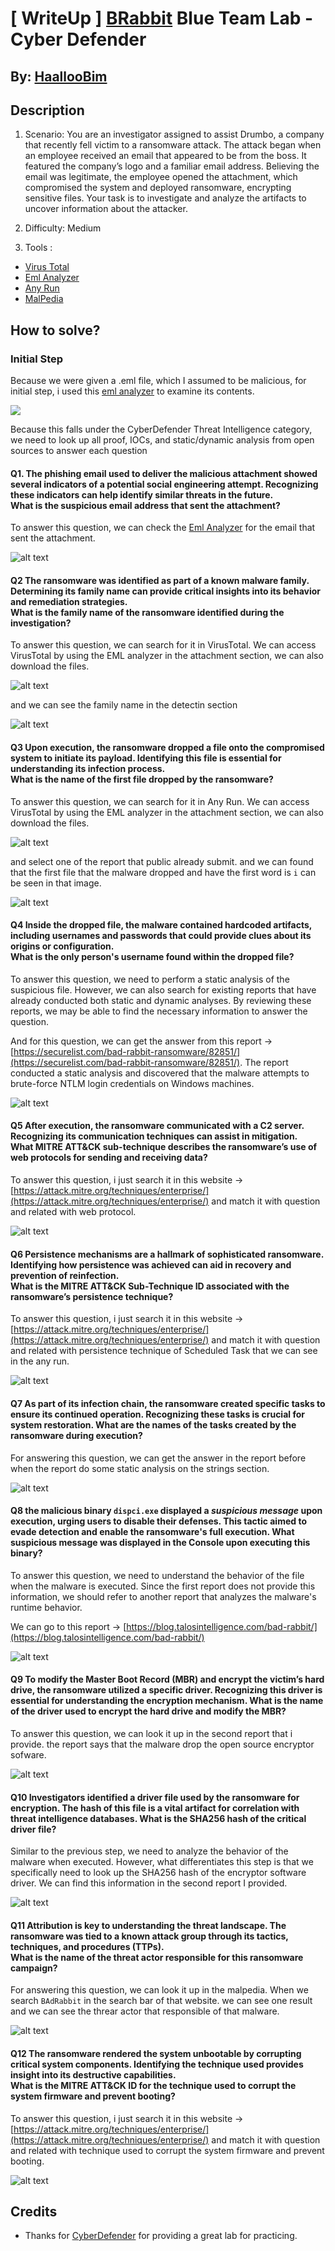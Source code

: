 # [ WriteUp ] [BRabbit](https://cyberdefenders.org/blueteam-ctf-challenges/brabbit/) Blue Team Lab - Cyber Defender 

## By: [HaallooBim](https://cyberdefenders.org/p/Haalloobim)

## Description 
1. Scenario: 
You are an investigator assigned to assist Drumbo, a company that recently fell victim to a ransomware attack. The attack began when an employee received an email that appeared to be from the boss. It featured the company’s logo and a familiar email address. Believing the email was legitimate, the employee opened the attachment, which compromised the system and deployed ransomware, encrypting sensitive files. Your task is to investigate and analyze the artifacts to uncover information about the attacker.<br>

2. Difficulty: Medium

3. Tools :
- [Virus Total](https://www.virustotal.com/gui/home/)
- [Eml Analyzer](https://eml-analyzer.herokuapp.com/)
- [Any Run](https://app.any.run/)
- [MalPedia](https://malpedia.caad.fkie.fraunhofer.de/)

## How to solve?

### Initial Step
Because we were given a .eml file, which I assumed to be malicious, for initial step, i used this [eml analyzer](https://eml-analyzer.herokuapp.com/) to examine its contents.

![](./files/eml.png)

Because this falls under the CyberDefender Threat Intelligence category, we need to look up all proof, IOCs, and static/dynamic analysis from open sources to answer each question

#### Q1. The phishing email used to deliver the malicious attachment showed several indicators of a potential social engineering attempt. Recognizing these indicators can help identify similar threats in the future. </br> What is the suspicious email address that sent the attachment?

To answer this question, we can check the [Eml Analyzer](https://eml-analyzer.herokuapp.com/) for the email that sent the attachment.

![alt text](./files/sentEmail.png)

#### Q2 The ransomware was identified as part of a known malware family. Determining its family name can provide critical insights into its behavior and remediation strategies. <br/> What is the family name of the ransomware identified during the investigation?

To answer this question, we can search for it in VirusTotal. We can access VirusTotal by using the EML analyzer in the attachment section, we can also download the files.

![alt text](./files/attach.png)

and we can see the family name in the detectin section

![alt text](./files/familyName.png)

#### Q3 Upon execution, the ransomware dropped a file onto the compromised system to initiate its payload. Identifying this file is essential for understanding its infection process. <br/> What is the name of the first file dropped by the ransomware?

To answer this question, we can search for it in Any Run. We can access VirusTotal by using the EML analyzer in the attachment section, we can also download the files.

![alt text](./files/attach.png)

and select one of the report that public already submit. and we can found that the first file that the malware dropped and have the first word is `i` can be seen in that image. 

![alt text](./files/3AnyRun.png)

#### Q4 Inside the dropped file, the malware contained hardcoded artifacts, including usernames and passwords that could provide clues about its origins or configuration. <br/> What is the only person's username found within the dropped file?


To answer this question, we need to perform a static analysis of the suspicious file. However, we can also search for existing reports that have already conducted both static and dynamic analyses. By reviewing these reports, we may be able to find the necessary information to answer the question.

And for this question, we can get the answer from this report -> [https://securelist.com/bad-rabbit-ransomware/82851/](https://securelist.com/bad-rabbit-ransomware/82851/). The report conducted a static analysis and discovered that the malware attempts to brute-force NTLM login credentials on Windows machines. 

![alt text](./files/username.png)

#### Q5 After execution, the ransomware communicated with a C2 server. Recognizing its communication techniques can assist in mitigation. <br/> What MITRE ATT&CK sub-technique describes the ransomware’s use of web protocols for sending and receiving data?

To answer this question, i just search it in this website -> [https://attack.mitre.org/techniques/enterprise/](https://attack.mitre.org/techniques/enterprise/) and match it with question and related with web protocol. 

![alt text](./files/mitre1.png)

#### Q6 Persistence mechanisms are a hallmark of sophisticated ransomware. Identifying how persistence was achieved can aid in recovery and prevention of reinfection. <br/> What is the MITRE ATT&CK Sub-Technique ID associated with the ransomware’s persistence technique?

To answer this question, i just search it in this website -> [https://attack.mitre.org/techniques/enterprise/](https://attack.mitre.org/techniques/enterprise/) and match it with question and related with persistence technique of Scheduled Task that we can see in the any run.

![alt text](./files/mitre2.png)

#### Q7 As part of its infection chain, the ransomware created specific tasks to ensure its continued operation. Recognizing these tasks is crucial for system restoration. What are the names of the tasks created by the ransomware during execution?

For answering this question, we can get the answer in the report before when the report do some static analysis on the strings section.

![alt text](./files/string.png)

#### Q8  the malicious binary `dispci.exe` displayed a *suspicious message* upon execution, urging users to disable their defenses. This tactic aimed to evade detection and enable the ransomware's full execution. What suspicious message was displayed in the Console upon executing this binary?

To answer this question, we need to understand the behavior of the file when the malware is executed. Since the first report does not provide this information, we should refer to another report that analyzes the malware's runtime behavior. 

We can go to this report -> [https://blog.talosintelligence.com/bad-rabbit/](https://blog.talosintelligence.com/bad-rabbit/)

![alt text](./files/mess.png)

#### Q9  To modify the Master Boot Record (MBR) and encrypt the victim’s hard drive, the ransomware utilized a specific driver. Recognizing this driver is essential for understanding the encryption mechanism. What is the name of the driver used to encrypt the hard drive and modify the MBR?

To answer this question, we can look it up in the second report that i provide. 
the report says that the malware drop the open source encryptor sofware. 

![alt text](./files/encware.png)

#### Q10  Investigators identified a driver file used by the ransomware for encryption. The hash of this file is a vital artifact for correlation with threat intelligence databases. What is the SHA256 hash of the critical driver file?

Similar to the previous step, we need to analyze the behavior of the malware when executed. However, what differentiates this step is that we specifically need to look up the SHA256 hash of the encryptor software driver. We can find this information in the second report I provided.

![alt text](./files/sha256.png)

#### Q11  Attribution is key to understanding the threat landscape. The ransomware was tied to a known attack group through its tactics, techniques, and procedures (TTPs). <br/>What is the name of the threat actor responsible for this ransomware campaign?

For answering this question, we can look it up in the malpedia. 
When we search `BAdRabbit` in the search bar of that website. we can see one result and we can see the threar actor that responsible of that malware. 

![alt text](./files/TA.png)

#### Q12  The ransomware rendered the system unbootable by corrupting critical system components. Identifying the technique used provides insight into its destructive capabilities. <br/> What is the MITRE ATT&CK ID for the technique used to corrupt the system firmware and prevent booting?

To answer this question, i just search it in this website -> [https://attack.mitre.org/techniques/enterprise/](https://attack.mitre.org/techniques/enterprise/) and match it with question and related with technique used to corrupt the system firmware and prevent booting.

![alt text](./files/mitre3.png)

## Credits
- Thanks for [CyberDefender](https://cyberdefenders.org/) for providing a great lab for practicing. 
